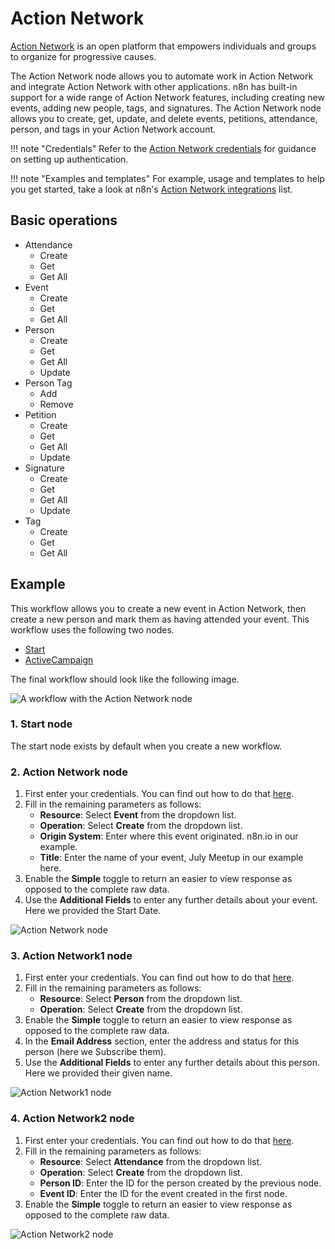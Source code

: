 # Action Network

[Action Network](https://actionnetwork.org/) is an open platform that empowers individuals and groups to organize for progressive causes.

The Action Network node allows you to automate work in Action Network and integrate Action Network with other applications. n8n has built-in support for a wide range of Action Network features, including creating new events, adding new people, tags, and signatures. The Action Network node allows you to create, get, update, and delete events, petitions, attendance, person, and tags in your Action Network account. 

!!! note "Credentials"
    Refer to the [Action Network credentials](/integrations/builtin/credentials/actionnetwork/) for guidance on setting up authentication. 

!!! note "Examples and templates"
    For example, usage and templates to help you get started, take a look at n8n's [Action Network integrations](https://docs.n8n.io/integrations/builtin/credentials/actionnetwork/) list.


## Basic operations

* Attendance
    * Create
    * Get
    * Get All
* Event
    * Create
    * Get
    * Get All
* Person
    * Create
    * Get
    * Get All
    * Update
* Person Tag
    * Add
    * Remove
* Petition
    * Create
    * Get
    * Get All
    * Update
* Signature
    * Create
    * Get
    * Get All
    * Update
* Tag
    * Create
    * Get
    * Get All

## Example

This workflow allows you to create a new event in Action Network, then create a new person and mark them as having attended your event. This workflow uses the following two nodes.
- [Start](/integrations/builtin/core-nodes/n8n-nodes-base.start/)
- [ActiveCampaign]()

The final workflow should look like the following image.

![A workflow with the Action Network node](/_images/integrations/builtin/app-nodes/actionnetwork/workflow.png)

### 1. Start node

The start node exists by default when you create a new workflow.

### 2. Action Network node

1. First enter your credentials. You can find out how to do that [here](/integrations/builtin/credentials/actionnetwork/).
2. Fill in the remaining parameters as follows:
    * **Resource**: Select **Event** from the dropdown list.
    * **Operation**: Select **Create** from the dropdown list.
    * **Origin System**: Enter where this event originated. n8n.io in our example.
    * **Title**: Enter the name of your event, July Meetup in our example here.
3. Enable the **Simple** toggle to return an easier to view response as opposed to the complete raw data.
4. Use the **Additional Fields** to enter any further details about your event. Here we provided the Start Date.

![Action Network node](/_images/integrations/builtin/app-nodes/actionnetwork/action_network_node.png)

### 3. Action Network1 node

1. First enter your credentials. You can find out how to do that [here](/integrations/builtin/credentials/actionnetwork/).
2. Fill in the remaining parameters as follows:
    * **Resource**: Select **Person** from the dropdown list.
    * **Operation**: Select **Create** from the dropdown list.
3. Enable the **Simple** toggle to return an easier to view response as opposed to the complete raw data.
4. In the **Email Address** section, enter the address and status for this person (here we Subscribe them).
5. Use the **Additional Fields** to enter any further details about this person. Here we provided their given name.

![Action Network1 node](/_images/integrations/builtin/app-nodes/actionnetwork/action_network_node1.png)

### 4. Action Network2 node

1. First enter your credentials. You can find out how to do that [here](/integrations/builtin/credentials/actionnetwork/).
2. Fill in the remaining parameters as follows:
    * **Resource**: Select **Attendance** from the dropdown list.
    * **Operation**: Select **Create** from the dropdown list.
    * **Person ID**: Enter the ID for the person created by the previous node.
    * **Event ID**: Enter the ID for the event created in the first node.
3. Enable the **Simple** toggle to return an easier to view response as opposed to the complete raw data.

![Action Network2 node](/_images/integrations/builtin/app-nodes/actionnetwork/action_network_node2.png)

